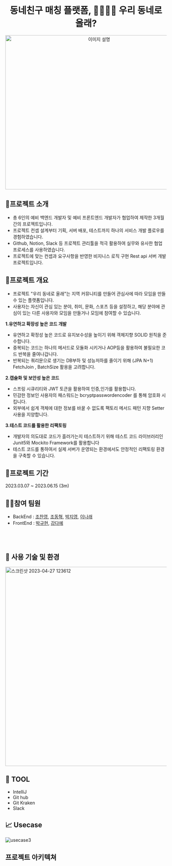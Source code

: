 <h1 align="center">동네친구 매칭 플랫폼, 👨‍👩‍👧‍👦 우리 동네로 올래?</h1>

<p align="center"><img src="https://user-images.githubusercontent.com/124491136/234168126-e831e158-8ff0-42e5-a1b5-98dd82da8ed2.png" alt="이미지 설명" width="570" height="480"></p>


📍프로젝트 소개
-------------
- 총 6인의 예비 백엔드 개발자 및 예비 프론트엔드 개발자가 협업하여 제작한 3개월간의 프로젝트입니다.
- 프로젝트 컨셉 설계부터 기획, 서버 배포, 테스트까지 하나의 서비스 개발 플로우를 경험하였습니다.
- Github, Notion, Slack 등 프로젝트 관리툴을 적극 활용하여 실무와 유사한 협업 프로세스를 사용하였습니다.
- 프로젝트에 맞는 컨셉과 요구사항을 반영한 비지니스 로직 구현 Rest api 서버 개발 프로젝트입니다.


🚀프로젝트 개요
-------------
- 프로젝트 "우리 동네로 올래"는 지역 커뮤니티를 만들어 관심사에 따라 모임을 만들 수 있는 플랫폼입니다.
- 사용자는 자신이 관심 있는 분야, 취미, 문화, 스포츠 등을 설정하고, 해당 분야에 관심이 있는 다른 사용자와 모임을 만들거나 모임에 참여할 수 있습니다.

**1.유연하고 확장성 높은 코드 개발**

- 유연하고 확정성 높은 코드로 유지보수성을 높이기 위해 객체지향 SOLID 원칙을 준수합니다. 
- 중복되는 코드는 하나의 메서드로 모듈화 시키거나 AOP등을 활용하여 불필요한 코드 반복을 줄여나갑니다.
- 반복되는 쿼리문으로 생기는 DB부하 및 성능저하를 줄이기 위해 (JPA N+1)  FetchJoin , BatchSize 활용을 고려합니다.

**2.캡슐화 및 보안성 높은 코드**

- 스프링 시큐리티와 JWT 토큰을 활용하여 인증,인가를 활용합니다.
- 민감한 정보인 사용자의 패스워드는 bcryptpasswordencoder 를 통해 암호화 시킵니다.
- 외부에서 쉽게 객체에 대한 정보를 바꿀 수 없도록 팩토리 메서드 패턴 지향 Setter 사용을 지양합니다.

**3.테스트 코드를 활용한 리팩토링**

- 개발자의 의도대로 코드가 흘러가는지 테스트하기 위해 테스트 코드 라이브러리인 Junit5와 Mockito Framework를 활용합니다
- 테스트 코드를 통하여서 실제 서버가 운영되는 환경에서도 안정적인 리팩토링 환경을 구축할 수 있습니다.


🎯프로젝트 기간
------------
2023.03.07 ~ 2023.06.15 (3m)


🙋‍♂️참여 팀원
-------------
- BackEnd : [조찬영](https://github.com/NinjaYoung98), [조동혁](https://github.com/donizz), [박지영](https://github.com/jiyoung10), [이나래](https://github.com/naraeeee)
- FrontEnd : [박규현](https://github.com/henryKyuhyun), [강다예]()

<br></br>
🔧 사용 기술 및 환경
-------------

<img width="620" alt="스크린샷 2023-04-27 123612" src="https://user-images.githubusercontent.com/124491136/234753405-9cf41f54-ef99-400c-a7d9-f3b1be231f8c.png">

🔧 TOOL
-------------

- IntelliJ
- Git hub
- Git Kraken
- Slack

📈 Usecase
-----------

![usecase3](https://github.com/Team-javaJobJob/OllehBoardProject/assets/126131788/8aa8caca-832a-4c9f-b458-f6b9311ce463)

프로젝트 아키텍쳐 
-------------
